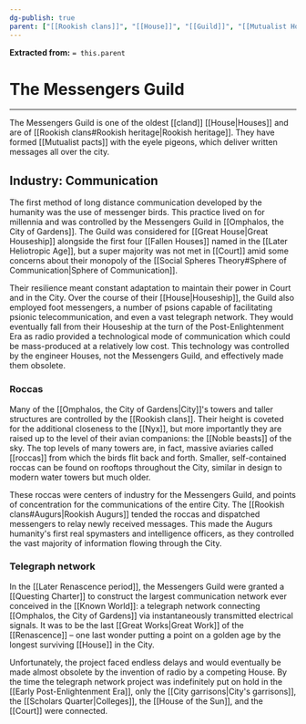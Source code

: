 ```yaml
---
dg-publish: true
parent: ["[[Rookish clans]]", "[[House]]", "[[Guild]]", "[[Mutualist House]]", "[[Houses of Industry]]"]
---
```

**Extracted from:** `= this.parent`
# The Messengers Guild

---

The Messengers Guild is one of the oldest [[cland]] [[House|Houses]] and are of [[Rookish clans#Rookish heritage|Rookish heritage]]. They have formed [[Mutualist pacts]] with the eyele pigeons, which deliver written messages all over the city.

## Industry: Communication

The first method of long distance communication developed by the humanity was the use of messenger birds. This practice lived on for millennia and was controlled by the Messengers Guild in [[Omphalos, the City of Gardens]]. The Guild was considered for [[Great House|Great Houseship]] alongside the first four [[Fallen Houses]] named in the [[Later Heliotropic Age]], but a super majority was not met in [[Court]] amid some concerns about their monopoly of the [[Social Spheres Theory#Sphere of Communication|Sphere of Communication]].

Their resilience meant constant adaptation to maintain their power in Court and in the City. Over the course of their [[House|Houseship]], the Guild also employed foot messengers, a number of psions capable of facilitating psionic telecommunication, and even a vast telegraph network. They would eventually fall from their Houseship at the turn of the Post-Enlightenment Era as radio provided a technological mode of communication which could be mass-produced at a relatively low cost. This technology was controlled by the engineer Houses, not the Messengers Guild, and effectively made them obsolete.

### Roccas

Many of the [[Omphalos, the City of Gardens|City]]'s towers and taller structures are controlled by the [[Rookish clans]]. Their height is coveted for the additional closeness to the [[Nyx]], but more importantly they are raised up to the level of their avian companions: the [[Noble beasts]] of the sky. The top levels of many towers are, in fact, massive aviaries called [[roccas]] from which the birds flit back and forth. Smaller, self-contained roccas can be found on rooftops throughout the City, similar in design to modern water towers but much older.

These roccas were centers of industry for the Messengers Guild, and points of concentration for the communications of the entire City. The [[Rookish clans#Augurs|Rookish Augurs]] tended the roccas and dispatched messengers to relay newly received messages. This made the Augurs humanity's first real spymasters and intelligence officers, as they controlled the vast majority of information flowing through the City. 

### Telegraph network

In the [[Later Renascence period]], the Messengers Guild were granted a [[Questing Charter]] to construct the largest communication network ever conceived in the [[Known World]]: a telegraph network connecting [[Omphalos, the City of Gardens]] via instantaneously transmitted electrical signals. It was to be the last [[Great Works|Great Work]] of the [[Renascence]] – one last wonder putting a point on a golden age by the longest surviving [[House]] in the City.

Unfortunately, the project faced endless delays and would eventually be made almost obsolete by the invention of radio by a competing House. By the time the telegraph network project was indefinitely put on hold in the [[Early Post-Enlightenment Era]], only the [[City garrisons|City's garrisons]], the [[Scholars Quarter|Colleges]], the [[House of the Sun]], and the [[Court]] were connected.
